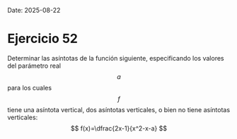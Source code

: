 Date: 2025-08-22

# Ejercicio 52


Determinar las asíntotas de la función siguiente, especificando los valores del parámetro real $$a$$ para los cuales $$f$$ tiene una asíntota vertical, dos asíntotas verticales, o bien no tiene asíntotas verticales:
$$
f(x)=\dfrac{2x-1}{x^2-x-a}
$$